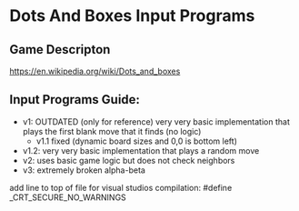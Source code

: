 # Dots And Boxes Input Programs

<!---### Authors:-->

## Game Descripton

https://en.wikipedia.org/wiki/Dots_and_boxes

<!---## How to use-->



## Input Programs Guide:
- v1: OUTDATED (only for reference) very very basic implementation that plays the first blank move that it finds (no logic)
  - v1.1 fixed (dynamic board sizes and 0,0 is bottom left)
- v1.2: very very basic implementation that plays a random move
- v2: uses basic game logic but does not check neighbors
- v3: extremely broken alpha-beta

add line to top of file for visual studios compilation: #define _CRT_SECURE_NO_WARNINGS
